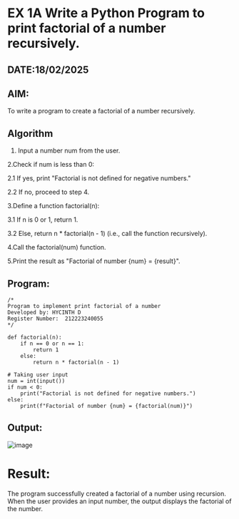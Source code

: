 # EX 1A Write a Python Program to print factorial of a number recursively.


## DATE:18/02/2025
## AIM:
To write a program to create a factorial of a number recursively.

## Algorithm
1. Input a number num from the user.

2.Check if num is less than 0:

 2.1 If yes, print "Factorial is not defined for negative numbers."

 2.2 If no, proceed to step 4.

3.Define a function factorial(n):

 3.1 If n is 0 or 1, return 1.

 3.2 Else, return n * factorial(n - 1) (i.e., call the function recursively).

4.Call the factorial(num) function.

5.Print the result as "Factorial of number {num} = {result}".
   

## Program:
```
/*
Program to implement print factorial of a number
Developed by: HYCINTH D
Register Number:  212223240055
*/
```

```
def factorial(n):
    if n == 0 or n == 1:
        return 1
    else:
        return n * factorial(n - 1)

# Taking user input
num = int(input())
if num < 0:
    print("Factorial is not defined for negative numbers.")
else:
    print(f"Factorial of number {num} = {factorial(num)}")
```

## Output:

![image](https://github.com/user-attachments/assets/51885238-0763-4a05-94c7-af8ecde129fd)

# Result:
The program successfully created a factorial of a number using recursion. When the user provides an input number, the output displays the factorial of the number.

